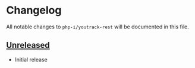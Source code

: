# Changelog

All notable changes to `php-i/youtrack-rest` will be documented in this file.

## [Unreleased]

- Initial release

[Unreleased]: https://github.com/php-i/youtrack-rest/compare/1.0.0...master
